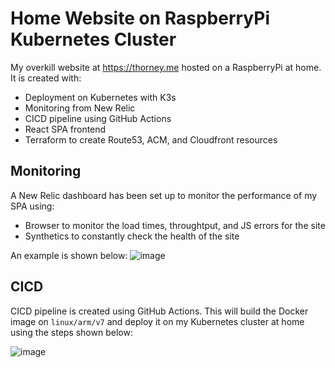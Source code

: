 
# Home Website on RaspberryPi Kubernetes Cluster 

My overkill website at https://thorney.me hosted on a RaspberryPi at home. It is created with:
- Deployment on Kubernetes with K3s
- Monitoring from New Relic 
- CICD pipeline using GitHub Actions
- React SPA frontend
- Terraform to create Route53, ACM, and Cloudfront resources

## Monitoring 
A New Relic dashboard has been set up to monitor the performance of my SPA using:
- Browser to monitor the load times, throughtput, and JS errors for the site
- Synthetics to constantly check the health of the site

An example is shown below:
![image](https://user-images.githubusercontent.com/52871491/98344751-92715f80-2078-11eb-8e5e-26ea087cb213.png)

## CICD
CICD pipeline is created using GitHub Actions. This will build the Docker image on `linux/arm/v7` and deploy it on my Kubernetes cluster at home using the steps shown below:

![image](https://user-images.githubusercontent.com/52871491/98346035-517a4a80-207a-11eb-8889-26db4f66a93d.png)
